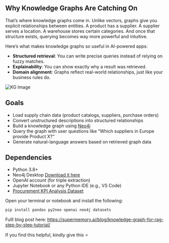 ## Why Knowledge Graphs Are Catching On

That’s where knowledge graphs come in. Unlike vectors, graphs give you explicit relationships between entities. A product has a supplier. A supplier serves a location. A warehouse stores certain categories. And once that structure exists, querying becomes way more powerful and intuitive.

Here’s what makes knowledge graphs so useful in AI-powered apps:

- **Structured retrieval**: You can write precise queries instead of relying on fuzzy matches.
- **Explainability**: You can show exactly why a result was retrieved.
- **Domain alignment**: Graphs reflect real-world relationships, just like your business rules do.

![KG Image](https://lh7-rt.googleusercontent.com/docsz/AD_4nXebTSWwC1IrgIU8dkccq9lAUPrt-S7eaTz12oAiyTt4jLmytGTuC8HgbpI_pf5lvWnNLLxYurrIQA_RnznCaNobLpEvkW9_Y3vAUI9IScE44qaBv50XiE_bt5Aho9qoEB9lUI1duw?key=lqZSFvuWmXmvGZnyQ5f1lQ)

## Goals

- Load supply chain data (product catalogs, suppliers, purchase orders)
- Convert unstructured descriptions into structured relationships
- Build a knowledge graph using  [Neo4j](https://neo4j.com/)
- Query the graph with user questions like “Which suppliers in Europe provide Product X?”
- Generate natural-language answers based on retrieved graph data


## Dependencies

-   Python 3.8+
-   Neo4j Desktop [Download it here](https://neo4j.com/download/)
-   OpenAI account (for triple extraction)
-   Jupyter Notebook or any Python IDE (e.g., VS Code)
-   [Procurement KPI Analysis Dataset](https://www.kaggle.com/datasets/shahriarkabir/procurement-kpi-analysis-dataset)
    
Open your terminal or notebook and install the following:

```python
pip install pandas py2neo openai neo4j datasets
```
Fulll blog post here: https://supermemory.ai/blog/knowledge-graph-for-rag-step-by-step-tutorial/

If you find this helpful, kindly give this ⭐
